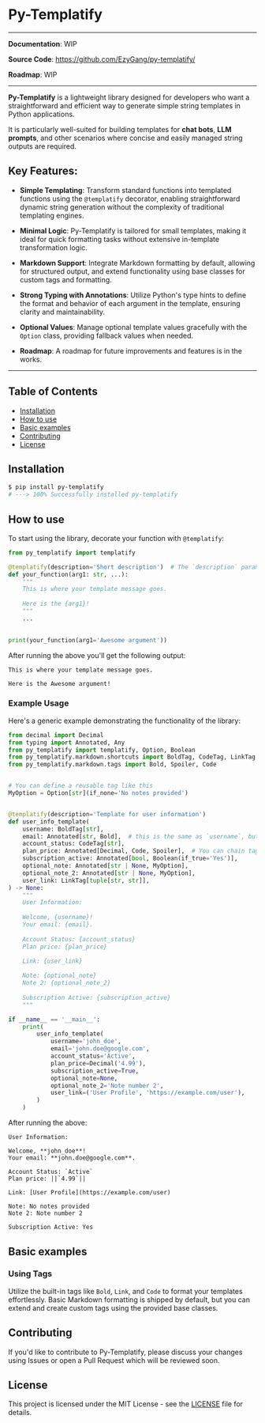 # Py-Templatify

---

**Documentation**: WIP

**Source Code**: https://github.com/EzyGang/py-templatify/

**Roadmap**: WIP

---  

**Py-Templatify** is a lightweight library designed for developers who want a straightforward and efficient way to generate simple string 
templates in Python applications. 

It is particularly well-suited for building templates for **chat bots**, **LLM prompts**, 
and other scenarios where concise and easily managed string outputs are required.

## Key Features:
- **Simple Templating**: Transform standard functions into templated functions using the `@templatify` decorator, enabling straightforward dynamic string generation without the complexity of traditional templating engines.

- **Minimal Logic**: Py-Templatify is tailored for small templates, making it ideal for quick formatting tasks without extensive in-template transformation logic.

- **Markdown Support**: Integrate Markdown formatting by default, allowing for structured output, and extend functionality using base classes for custom tags and formatting.

- **Strong Typing with Annotations**: Utilize Python's type hints to define the format and behavior of each argument in the template, ensuring clarity and maintainability.

- **Optional Values**: Manage optional template values gracefully with the `Option` class, providing fallback values when needed.

- **Roadmap**: A roadmap for future improvements and features is in the works.

---

## Table of Contents
- [Installation](#installation)
- [How to use](#how-to-use)
- [Basic examples](#basic-examples)
- [Contributing](#contributing)
- [License](#license)

## Installation
```bash
$ pip install py-templatify
# ---> 100% Successfully installed py-templatify
```

## How to use
To start using the library, decorate your function with `@templatify`:
```python
from py_templatify import templatify

@templatify(description='Short description')  # The `description` param is not utilized anywhere
def your_function(arg1: str, ...):
    """
    This is where your template message goes.
    
    Here is the {arg1}!
    """
    ...
    

print(your_function(arg1='Awesome argument'))
```

After running the above you'll get the following output:
```
This is where your template message goes.

Here is the Awesome argument!
```

### Example Usage
Here's a generic example demonstrating the functionality of the library:

```python
from decimal import Decimal
from typing import Annotated, Any
from py_templatify import templatify, Option, Boolean
from py_templatify.markdown.shortcuts import BoldTag, CodeTag, LinkTag
from py_templatify.markdown.tags import Bold, Spoiler, Code


# You can define a reusable tag like this
MyOption = Option[str](if_none='No notes provided')


@templatify(description='Template for user information')
def user_info_template(
    username: BoldTag[str],
    email: Annotated[str, Bold],  # this is the same as `username`, but explicitly
    account_status: CodeTag[str],
    plan_price: Annotated[Decimal, Code, Spoiler],  # You can chain tags, they are executed from left to right
    subscription_active: Annotated[bool, Boolean(if_true='Yes')],
    optional_note: Annotated[str | None, MyOption],
    optional_note_2: Annotated[str | None, MyOption],
    user_link: LinkTag[tuple[str, str]],
) -> None:
    """
    User Information:
    
    Welcome, {username}!
    Your email: {email}.
    
    Account Status: {account_status}
    Plan price: {plan_price}

    Link: {user_link}
    
    Note: {optional_note}
    Note 2: {optional_note_2}
    
    Subscription Active: {subscription_active}
    """

if __name__ == '__main__':
    print(
        user_info_template(
            username='john_doe', 
            email='john.doe@google.com', 
            account_status='Active', 
            plan_price=Decimal('4.99'),
            subscription_active=True,
            optional_note=None,
            optional_note_2='Note number 2',
            user_link=('User Profile', 'https://example.com/user'),
        )
    )
```

After running the above:
```
User Information:

Welcome, **john_doe**!
Your email: **john.doe@google.com**.

Account Status: `Active`
Plan price: ||`4.99`||

Link: [User Profile](https://example.com/user)

Note: No notes provided
Note 2: Note number 2

Subscription Active: Yes
```

## Basic examples
### Using Tags
Utilize the built-in tags like `Bold`, `Link`, and `Code` to format your templates effortlessly. 
Basic Markdown formatting is shipped by default, but you can extend and create custom tags using the provided base classes.

## Contributing
If you'd like to contribute to Py-Templatify, please discuss your changes using Issues or open a Pull Request which will be reviewed soon.

## License
This project is licensed under the MIT License - see the [LICENSE](https://github.com/EzyGang/py-templatify/blob/main/LICENSE) file for details.